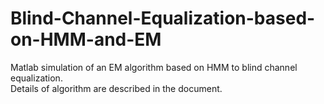 # Blind-Channel-Equalization-based-on-HMM-and-EM
Matlab simulation of an EM algorithm based on HMM to blind channel equalization.<br/>
Details of algorithm are described in the document.
